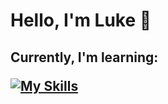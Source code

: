 <h1> Hello, I'm Luke 👋</h1>
<h2> Currently, I'm learning:
<a href="https://skillicons.dev" rel="nofollow">

[![My Skills](https://skillicons.dev/icons?i=html,css,js)](https://skillicons.dev)
</a>
